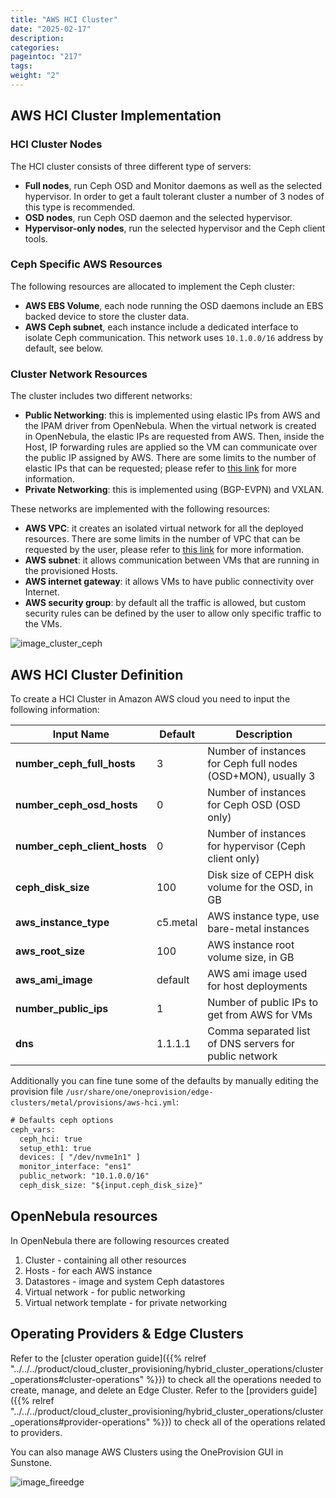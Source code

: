 ```yaml
---
title: "AWS HCI Cluster"
date: "2025-02-17"
description:
categories:
pageintoc: "217"
tags:
weight: "2"
---
```


<a id="aws-cluster-ceph"></a>

<!--# AWS HCI Cluster -->

## AWS HCI Cluster Implementation

### HCI Cluster Nodes

The HCI cluster consists of three different type of servers:

* **Full nodes**, run Ceph OSD and Monitor daemons as well as the selected hypervisor. In order to get a fault tolerant cluster a number of 3 nodes of this type is recommended.
* **OSD nodes**, run Ceph OSD daemon and the selected hypervisor.
* **Hypervisor-only nodes**, run the selected hypervisor and the Ceph client tools.

### Ceph Specific AWS Resources

The following resources are allocated to implement the Ceph cluster:

* **AWS EBS Volume**, each node running the OSD daemons include an EBS backed device to store the cluster data.
* **AWS Ceph subnet**, each instance include a dedicated interface to isolate Ceph communication. This network uses `10.1.0.0/16` address by default, see below.

### Cluster Network Resources

The cluster includes two different networks:

* **Public Networking**: this is implemented using elastic IPs from AWS and the IPAM driver from OpenNebula. When the virtual network is created in OpenNebula, the elastic IPs are requested from AWS. Then, inside the Host, IP forwarding rules are applied so the VM can communicate over the public IP assigned by AWS. There are some limits to the number of elastic IPs that can be requested; please refer to [this link](https://docs.aws.amazon.com/AWSEC2/latest/UserGuide/elastic-ip-addresses-eip.html#using-instance-addressing-limit) for more information.
* **Private Networking**: this is implemented using (BGP-EVPN) and VXLAN.

These networks are implemented with the following resources:

* **AWS VPC**: it creates an isolated virtual network for all the deployed resources. There are some limits in the number of VPC that can be requested by the user, please refer to [this link](https://docs.aws.amazon.com/vpc/latest/userguide/amazon-vpc-limits.html) for more information.
* **AWS subnet**: it allows communication between VMs that are running in the provisioned Hosts.
* **AWS internet gateway**: it allows VMs to have public connectivity over Internet.
* **AWS security group**: by default all the traffic is allowed, but custom security rules can be defined by the user to allow only specific traffic to the VMs.

![image_cluster_ceph](/images/aws_ceph_deployment.png)

## AWS HCI Cluster Definition

To create a HCI Cluster in Amazon AWS cloud you need to input the following information:

| Input Name                   | Default   | Description                                                  |
|------------------------------|-----------|--------------------------------------------------------------|
| **number_ceph_full_hosts**   | 3         | Number of instances for Ceph full nodes (OSD+MON), usually 3 |
| **number_ceph_osd_hosts**    | 0         | Number of instances for Ceph OSD (OSD only)                  |
| **number_ceph_client_hosts** | 0         | Number of instances for hypervisor (Ceph client only)        |
| **ceph_disk_size**           | 100       | Disk size of CEPH disk volume for the OSD, in GB             |
| **aws_instance_type**        | c5.metal  | AWS instance type, use bare-metal instances                  |
| **aws_root_size**            | 100       | AWS instance root volume size, in GB                         |
| **aws_ami_image**            | default   | AWS ami image used for host deployments                      |
| **number_public_ips**        | 1         | Number of public IPs to get from AWS for VMs                 |
| **dns**                      | 1.1.1.1   | Comma separated list of DNS servers for public network       |

Additionally you can fine tune some of the defaults by manually editing the provision file `/usr/share/one/oneprovision/edge-clusters/metal/provisions/aws-hci.yml`:

```default
# Defaults ceph options
ceph_vars:
  ceph_hci: true
  setup_eth1: true
  devices: [ "/dev/nvme1n1" ]
  monitor_interface: "ens1"
  public_network: "10.1.0.0/16"
  ceph_disk_size: "${input.ceph_disk_size}"
```

## OpenNebula resources

In OpenNebula there are following resources created

1. Cluster - containing all other resources
2. Hosts - for each AWS instance
3. Datastores - image and system Ceph datastores
4. Virtual network - for public networking
5. Virtual network template - for private networking

## Operating Providers & Edge Clusters

Refer to the [cluster operation guide]({{% relref "../../../product/cloud_cluster_provisioning/hybrid_cluster_operations/cluster_operations#cluster-operations" %}}) to check all the operations needed to create, manage, and delete an Edge Cluster. Refer to the [providers guide]({{% relref "../../../product/cloud_cluster_provisioning/hybrid_cluster_operations/cluster_operations#provider-operations" %}}) to check all of the operations related to providers.

You can also manage AWS Clusters using the OneProvision GUI in Sunstone.

![image_fireedge](/images/oneprovision_fireedge.png)
